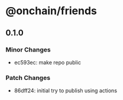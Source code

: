 # @onchain/friends

## 0.1.0

### Minor Changes

- ec593ec: make repo public

### Patch Changes

- 86dff24: initial try to publish using actions
